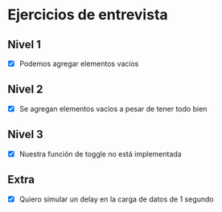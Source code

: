 # Ejercicios de entrevista

## Nivel 1

- [x] Podemos agregar elementos vacíos

## Nivel 2

- [x] Se agregan elementos vacíos a pesar de tener todo bien

## Nivel 3

- [x] Nuestra función de toggle no está implementada

## Extra

- [x] Quiero simular un delay en la carga de datos de 1 segundo
